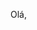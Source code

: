 Olá,


<!--
**Italo-990/Italo-990** is a ✨ _special_ ✨ repository because its `README.md` (this file) appears on your GitHub p

- 🔭 I’m currently working on ...
- 🌱 I’m currently learning ...
- 👯 I’m looking to collaborate on ...
- 🤔 I’m looking for help with ...
- 💬 Ask me about ...
- 📫 How to reach me: ...
- 😄 Pronouns: ...
- ⚡ Fun fact: ...
-->
